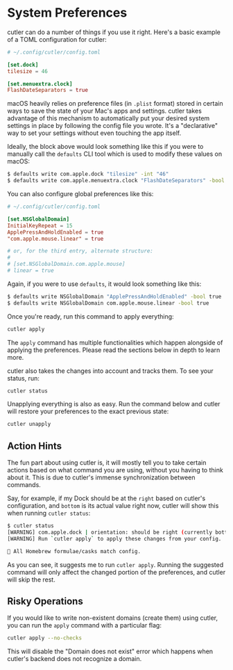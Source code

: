 # System Preferences

cutler can do a number of things if you use it right. Here's a basic example of a TOML configuration for cutler:

```toml
# ~/.config/cutler/config.toml

[set.dock]
tilesize = 46

[set.menuextra.clock]
FlashDateSeparators = true
```

macOS heavily relies on preference files (in `.plist` format) stored in certain ways to save the state of your Mac's apps and settings. cutler takes advantage of this mechanism to automatically put your desired system settings in place by following the config file you wrote. It's a "declarative" way to set your settings without even touching the app itself.

Ideally, the block above would look something like this if you were to manually call the `defaults` CLI tool which is used to modify these values on macOS:

```bash
$ defaults write com.apple.dock "tilesize" -int "46"
$ defaults write com.apple.menuextra.clock "FlashDateSeparators" -bool true
```

You can also configure global preferences like this:

```toml
# ~/.config/cutler/config.toml

[set.NSGlobalDomain]
InitialKeyRepeat = 15
ApplePressAndHoldEnabled = true
"com.apple.mouse.linear" = true

# or, for the third entry, alternate structure:
#
# [set.NSGlobalDomain.com.apple.mouse]
# linear = true
```

Again, if you were to use `defaults`, it would look something like this:

```bash
$ defaults write NSGlobalDomain "ApplePressAndHoldEnabled" -bool true
$ defaults write NSGlobalDomain com.apple.mouse.linear -bool true
```

Once you're ready, run this command to apply everything:

```bash
cutler apply
```

The `apply` command has multiple functionalities which happen alongside of applying the preferences. Please read the sections below in depth to learn more.

cutler also takes the changes into account and tracks them. To see your status, run:

```bash
cutler status
```

Unapplying everything is also as easy. Run the command below and cutler will restore your preferences to the exact previous state:

```bash
cutler unapply
```

## Action Hints

The fun part about using cutler is, it will mostly tell you to take certain actions based on what command you are using, without you having to think about it. This is due to cutler's immense synchronization between commands.

Say, for example, if my Dock should be at the `right` based on cutler's configuration, and `bottom` is its actual value right now, cutler will show this when running `cutler status`:

```bash
$ cutler status
[WARNING] com.apple.dock | orientation: should be right (currently bottom)
[WARNING] Run `cutler apply` to apply these changes from your config.

🍎 All Homebrew formulae/casks match config.
```

As you can see, it suggests me to run `cutler apply`. Running the suggested command will only affect the changed portion of the preferences, and cutler will skip the rest.

## Risky Operations

If you would like to write non-existent domains (create them) using cutler, you can run the `apply` command with a particular flag:

```bash
cutler apply --no-checks
```

This will disable the "Domain does not exist" error which happens when cutler's backend does not recognize a domain.
